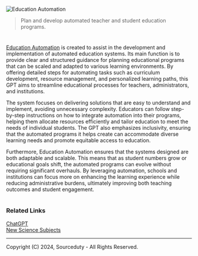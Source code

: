 ![Education Automation](https://github.com/user-attachments/assets/576c3f5b-b870-456c-b190-11e6d726220b)

> Plan and develop automated teacher and student education programs.

#

[Education Automation](https://chatgpt.com/g/g-uabE6LUIV-education-automation) is created to assist in the development and implementation of automated education systems. Its main function is to provide clear and structured guidance for planning educational programs that can be scaled and adapted to various learning environments. By offering detailed steps for automating tasks such as curriculum development, resource management, and personalized learning paths, this GPT aims to streamline educational processes for teachers, administrators, and institutions.

The system focuses on delivering solutions that are easy to understand and implement, avoiding unnecessary complexity. Educators can follow step-by-step instructions on how to integrate automation into their programs, helping them allocate resources efficiently and tailor education to meet the needs of individual students. The GPT also emphasizes inclusivity, ensuring that the automated programs it helps create can accommodate diverse learning needs and promote equitable access to education.

Furthermore, Education Automation ensures that the systems designed are both adaptable and scalable. This means that as student numbers grow or educational goals shift, the automated programs can evolve without requiring significant overhauls. By leveraging automation, schools and institutions can focus more on enhancing the learning experience while reducing administrative burdens, ultimately improving both teaching outcomes and student engagement.

#
### Related Links

[ChatGPT](https://github.com/sourceduty/ChatGPT)
<br>
[New Science Subjects](https://github.com/sourceduty/New_Science_Subjects)

***
Copyright (C) 2024, Sourceduty - All Rights Reserved.
